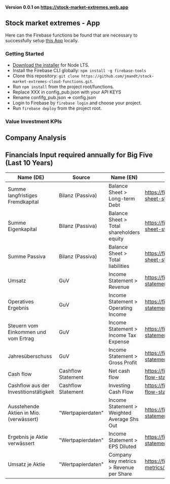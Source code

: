 #### Version 0.0.1 on https://stock-market-extremes.web.app
## Stock market extremes - App 

Here can the Firebase functions be found that are necessary to successfully setup 
[this App](https://github.com/jmandt/stock-market-extremes-ionic-app) locally.


### Getting Started

* [Download the installer](https://nodejs.org/) for Node LTS.
* Install the Firebase CLI globally: `npm install -g firebase-tools`
* Clone this repository: `git clone https://github.com/jmandt/stock-market-extremes-cloud-functions.git`.
* Run `npm install` from the project root/functions.
* Replace XXX in config_pub.json with your API KEYS
* Rename confifg_pub.json => config.json
* Login to Firebase by `firebase login` and choose your project.
* Run `firebase deploy` from the project root.

### Value Investment KPIs

## Company Analysis


##


## Financials Input required annually for Big Five (Last 10 Years)

|Name (DE)|Source|Name (EN)|Finacial Modeling Prep API| Comments |
|---|---|---|---|---|
|Summe langfristiges Fremdkapital| Bilanz (Passiva)  | Balance Sheet > Long-term Debt  | https://financialmodelingprep.com/api/v3/financials/balance-sheet-statement/AAPL  |   |
|Summe Eigenkapital   | Bilanz (Passiva)  | Balance Sheet > Total shareholders equity  | https://financialmodelingprep.com/api/v3/financials/balance-sheet-statement/AAPL  |   |
|Summe Passiva   | Bilanz (Passiva)  | Balance Sheet > Total liabilities  | https://financialmodelingprep.com/api/v3/financials/balance-sheet-statement/AAPL  |   |
|Umsatz   | GuV  | Income Statement > Revenue  | https://financialmodelingprep.com/api/v3/financials/income-statement/AAPL  |   |
|Operatives Ergebnis   | GuV  | Income Statement > Operating Income  | https://financialmodelingprep.com/api/v3/financials/income-statement/AAPL  |   |
|Steuern vom Einkommen und vom Ertrag   | GuV | Income Statement > Income Tax Expense  | https://financialmodelingprep.com/api/v3/financials/income-statement/AAPL  |   |
|Jahresüberschuss | GuV  | Income Statement > Gross Profit  | https://financialmodelingprep.com/api/v3/financials/income-statement/AAPL  |   |
|Cash flow   | Cashflow Statement  | Net cash flow | https://financialmodelingprep.com/api/v3/financials/cash-flow-statement/AAPL  |   |
|Cashflow aus der Investitionstätigkeit   | Cashflow Statement | Investing Cash Flow  | https://financialmodelingprep.com/api/v3/financials/cash-flow-statement/AAPL  |   |
|Ausstehende Aktien in Mio. (verwässert)  | "Wertpapierdaten"  |  Income Statement > Weighted Average Shs Out | https://financialmodelingprep.com/api/v3/financials/income-statement/AAPL  |   |
|Ergebnis je Aktie verwässert   | "Wertpapierdaten"  | Income Statement > EPS Diluted | https://financialmodelingprep.com/api/v3/financials/income-statement/AAPL   |   |
|Umsatz je Aktie   | "Wertpapierdaten"  | Company key metrics > Revenue per Share  | https://financialmodelingprep.com/api/v3/company-key-metrics/AAPL  |   |



